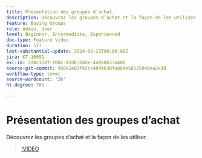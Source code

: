 ```yaml
---
title: Présentation des groupes d’achat
description: Découvrez les groupes d’achat et la façon de les utiliser.
feature: Buying Groups
role: Admin, User
level: Beginner, Intermediate, Experienced
doc-type: Feature Video
duration: 577
last-substantial-update: 2024-08-23T00:00:00Z
jira: KT-16051
exl-id: 2d8c37d7-f00c-42d6-b8de-44968633ab88
source-git-commit: 95661e83f42cc4d94630fa86de50125940ea2e3d
workflow-type: tm+mt
source-wordcount: '26'
ht-degree: 76%

---
```


# Présentation des groupes d’achat

Découvrez les groupes d’achat et la façon de les utiliser.

>[!VIDEO](https://video.tv.adobe.com/v/3452929/?learn=on&captions=fre_fr)
